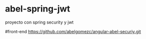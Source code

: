 # abel-spring-jwt
  proyecto con spring security y jwt 


  #front-end
  https://github.com/abelgomezc/angular-abel-securiy.git
